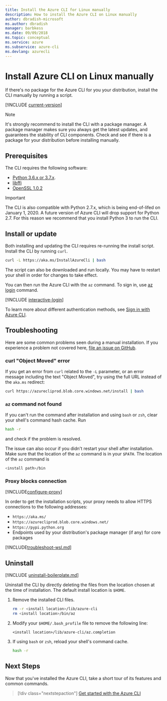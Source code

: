 ```yaml
---
title: Install the Azure CLI for Linux manually
description: How to install the Azure CLI on Linux manually
author: dbradish-microsoft
ms.author: dbradish
manager: barbkess
ms.date: 09/09/2018
ms.topic: conceptual
ms.service: azure
ms.subservice: azure-cli
ms.devlang: azurecli
---
```


# Install Azure CLI on Linux manually

If there's no package for the Azure CLI for you your distribution, install the CLI manually by running a script.

[!INCLUDE [current-version](includes/current-version.md)]

> [!NOTE]
> It's strongly recommend to install the CLI with a package manager. A package manager makes sure you always get the latest updates,
> and guarantees the stability of CLI components. Check and see if there is a package for your distribution before
> installing manually.

## Prerequisites

The CLI requires the following software:

* [Python 3.6.x or 3.7.x](https://www.python.org/downloads/). 
* [libffi](https://sourceware.org/libffi/)
* [OpenSSL 1.0.2](https://www.openssl.org/source/)

> [!IMPORTANT]
>
> The CLI is also compatible with Python 2.7.x, which is being end-of-lifed on January 1, 2020. A future 
> version of Azure CLI will drop support for Python 2.7. For this reason we recommend that you install 
> Python 3 to run the CLI. 

## Install or update

Both installing and updating the CLI requires re-running the install script. Install the CLI by running `curl`.

```bash
curl -L https://aka.ms/InstallAzureCli | bash
```

The script can also be downloaded and run locally. You may have to restart your shell in order for changes to take effect.

You can then run the Azure CLI with the `az` command. To sign in, use [az login](/cli/azure/reference-index#az-login) command.

[!INCLUDE [interactive-login](includes/interactive-login.md)]

To learn more about different authentication methods, see [Sign in with Azure CLI](authenticate-azure-cli.md).

## Troubleshooting

Here are some common problems seen during a manual installation. If you experience a problem not covered here, [file an issue on GitHub](https://github.com/Azure/azure-cli/issues).

### curl "Object Moved" error

If you get an error from `curl` related to the `-L` parameter, or an error message including the text "Object Moved", try using
the full URL instead of the `aka.ms` redirect:

```bash
curl https://azurecliprod.blob.core.windows.net/install | bash
```

### `az` command not found

If you can't run the command after installation and using `bash` or `zsh`, clear your shell's command hash cache. Run

```bash
hash -r
```

and check if the problem is resolved.

The issue can also occur if you didn't restart your shell after installation. Make sure that the location of the `az` command is in your `$PATH`. The location
of the `az` command is

```bash
<install path>/bin
```

### Proxy blocks connection

[!INCLUDE[configure-proxy](includes/configure-proxy.md)]

In order to get the installation scripts, your proxy needs to allow HTTPS connections to the
following addresses:

* `https://aka.ms/`
* `https://azurecliprod.blob.core.windows.net/`
* `https://pypi.python.org`
* Endpoints used by your distribution's package manager (if any) for core packages

[!INCLUDE[troubleshoot-wsl.md](includes/troubleshoot-wsl.md)]

## Uninstall

[!INCLUDE [uninstall-boilerplate.md](includes/uninstall-boilerplate.md)]

Uninstall the CLI by directly deleting the files from the location chosen at the time of installation. The default install location is `$HOME`.

1. Remove the installed CLI files.

   ```bash
   rm -r <install location>/lib/azure-cli
   rm <install location>/bin/az
   ```

2. Modify your `$HOME/.bash_profile` file to remove the following line:

   ```text
   <install location>/lib/azure-cli/az.completion
   ```

3. If using `bash` or `zsh`, reload your shell's command cache.

   ```bash
   hash -r
   ```

## Next Steps

Now that you've installed the Azure CLI, take a short tour of its features and common commands.

> [!div class="nextstepaction"]
> [Get started with the Azure CLI](get-started-with-azure-cli.md)
